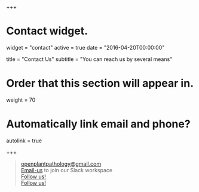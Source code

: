 +++
# Contact widget.
widget = "contact"
active = true
date = "2016-04-20T00:00:00"

title = "Contact Us"
subtitle = "You can reach us by several means"

# Order that this section will appear in.
weight = 70

# Automatically link email and phone?
autolink = true

+++


> <i class="fa fa-2x fa-envelope"></i> [openplantpathology@gmail.com](openplantpathology@gmail.com)  
<i class="fa fa-2x fa-slack"></i> [Email-us](openplantpathology@gmail.com) to join our Slack workspace  
<i class="fa fa-2x fa-twitter-square"></i> [Follow us!](https://twitter.com/OpenPlantPath)  
<i class="fa fa-2x fa-github"></i> [Follow us!](https://github.com/openplantpathology)  
